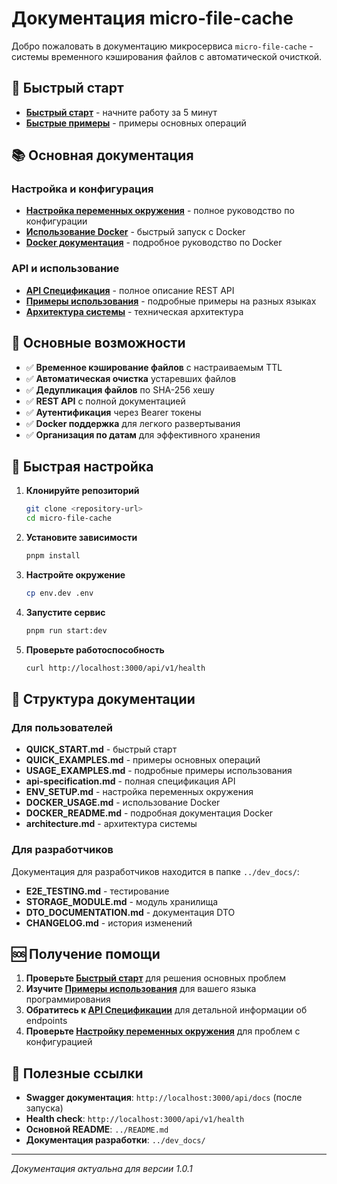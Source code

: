 # Документация micro-file-cache

Добро пожаловать в документацию микросервиса `micro-file-cache` - системы временного кэширования файлов с автоматической очисткой.

## 🚀 Быстрый старт

- **[Быстрый старт](QUICK_START.md)** - начните работу за 5 минут
- **[Быстрые примеры](QUICK_EXAMPLES.md)** - примеры основных операций

## 📚 Основная документация

### Настройка и конфигурация

- **[Настройка переменных окружения](ENV_SETUP.md)** - полное руководство по конфигурации
- **[Использование Docker](DOCKER_USAGE.md)** - быстрый запуск с Docker
- **[Docker документация](DOCKER_README.md)** - подробное руководство по Docker

### API и использование

- **[API Спецификация](api-specification.md)** - полное описание REST API
- **[Примеры использования](USAGE_EXAMPLES.md)** - подробные примеры на разных языках
- **[Архитектура системы](architecture.md)** - техническая архитектура

## 🎯 Основные возможности

- ✅ **Временное кэширование файлов** с настраиваемым TTL
- ✅ **Автоматическая очистка** устаревших файлов
- ✅ **Дедупликация файлов** по SHA-256 хешу
- ✅ **REST API** с полной документацией
- ✅ **Аутентификация** через Bearer токены
- ✅ **Docker поддержка** для легкого развертывания
- ✅ **Организация по датам** для эффективного хранения

## 🔧 Быстрая настройка

1. **Клонируйте репозиторий**

   ```bash
   git clone <repository-url>
   cd micro-file-cache
   ```

2. **Установите зависимости**

   ```bash
   pnpm install
   ```

3. **Настройте окружение**

   ```bash
   cp env.dev .env
   ```

4. **Запустите сервис**

   ```bash
   pnpm run start:dev
   ```

5. **Проверьте работоспособность**
   ```bash
   curl http://localhost:3000/api/v1/health
   ```

## 📖 Структура документации

### Для пользователей

- **QUICK_START.md** - быстрый старт
- **QUICK_EXAMPLES.md** - примеры основных операций
- **USAGE_EXAMPLES.md** - подробные примеры использования
- **api-specification.md** - полная спецификация API
- **ENV_SETUP.md** - настройка переменных окружения
- **DOCKER_USAGE.md** - использование Docker
- **DOCKER_README.md** - подробная документация Docker
- **architecture.md** - архитектура системы

### Для разработчиков

Документация для разработчиков находится в папке `../dev_docs/`:

- **E2E_TESTING.md** - тестирование
- **STORAGE_MODULE.md** - модуль хранилища
- **DTO_DOCUMENTATION.md** - документация DTO
- **CHANGELOG.md** - история изменений

## 🆘 Получение помощи

1. **Проверьте [Быстрый старт](QUICK_START.md)** для решения основных проблем
2. **Изучите [Примеры использования](USAGE_EXAMPLES.md)** для вашего языка программирования
3. **Обратитесь к [API Спецификации](api-specification.md)** для детальной информации об endpoints
4. **Проверьте [Настройку переменных окружения](ENV_SETUP.md)** для проблем с конфигурацией

## 🔗 Полезные ссылки

- **Swagger документация**: `http://localhost:3000/api/docs` (после запуска)
- **Health check**: `http://localhost:3000/api/v1/health`
- **Основной README**: `../README.md`
- **Документация разработки**: `../dev_docs/`

---

_Документация актуальна для версии 1.0.1_
